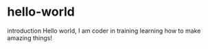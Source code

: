 # hello-world
introduction
Hello world, I am coder in training learning how to make amazing things!
